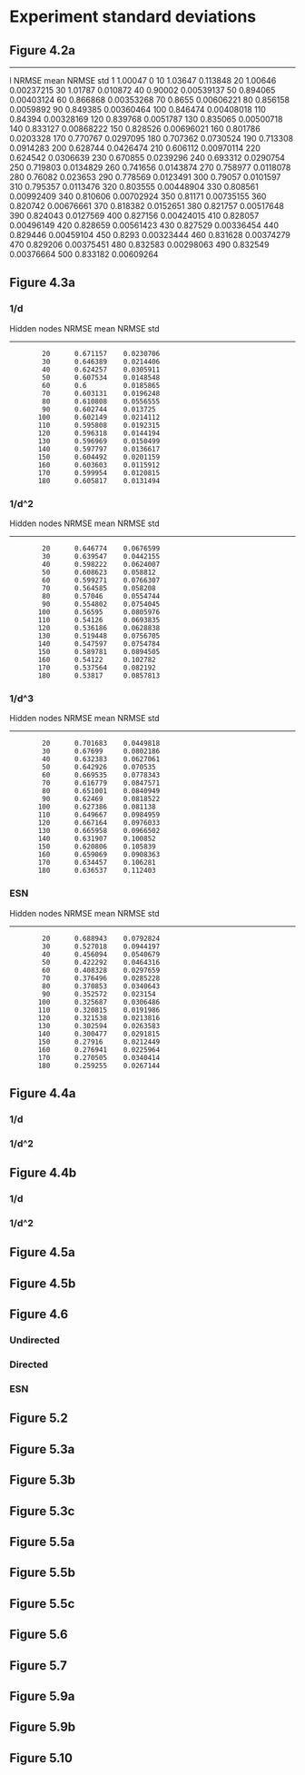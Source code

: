 # Experiment standard deviations

## Figure 4.2a

---  ------------  -----------
  l    NRMSE mean    NRMSE std
  1      1.00047    0
 10      1.03647    0.113848
 20      1.00646    0.00237215
 30      1.01787    0.010872
 40      0.90002    0.00539137
 50      0.894065   0.00403124
 60      0.866868   0.00353268
 70      0.8655     0.00606221
 80      0.856158   0.0059892
 90      0.849385   0.00360464
100      0.846474   0.00408018
110      0.84394    0.00328169
120      0.839768   0.0051787
130      0.835065   0.00500718
140      0.833127   0.00868222
150      0.828526   0.00696021
160      0.801786   0.0203328
170      0.770767   0.0297095
180      0.707362   0.0730524
190      0.713308   0.0914283
200      0.628744   0.0426474
210      0.606112   0.00970114
220      0.624542   0.0306639
230      0.670855   0.0239296
240      0.693312   0.0290754
250      0.719803   0.0134829
260      0.741656   0.0143874
270      0.758977   0.0118078
280      0.76082    0.023653
290      0.778569   0.0123491
300      0.79057    0.0101597
310      0.795357   0.0113476
320      0.803555   0.00448904
330      0.808561   0.00992409
340      0.810606   0.00702924
350      0.81171    0.00735155
360      0.820742   0.00676661
370      0.818382   0.0152651
380      0.821757   0.00517648
390      0.824043   0.0127569
400      0.827156   0.00424015
410      0.828057   0.00496149
420      0.828659   0.00561423
430      0.827529   0.00336454
440      0.829446   0.00459104
450      0.8293     0.00323444
460      0.831628   0.00374279
470      0.829206   0.00375451
480      0.832583   0.00298063
490      0.832549   0.00376664
500      0.833182   0.00609264

## Figure 4.3a

### 1/d

  Hidden nodes    NRMSE mean    NRMSE std
--------------  ------------  -----------
            20      0.671157    0.0230706
            30      0.646389    0.0214406
            40      0.624257    0.0305911
            50      0.607534    0.0148548
            60      0.6         0.0185865
            70      0.603131    0.0196248
            80      0.610808    0.0556555
            90      0.602744    0.013725
           100      0.602149    0.0214112
           110      0.595808    0.0192315
           120      0.596318    0.0144194
           130      0.596969    0.0150499
           140      0.597797    0.0136617
           150      0.604492    0.0201159
           160      0.603603    0.0115912
           170      0.599954    0.0120815
           180      0.605817    0.0131494

### 1/d^2

  Hidden nodes    NRMSE mean    NRMSE std
--------------  ------------  -----------
            20      0.646774    0.0676599
            30      0.639547    0.0442155
            40      0.598222    0.0624007
            50      0.608623    0.058812
            60      0.599271    0.0766307
            70      0.564585    0.058208
            80      0.57046     0.0554744
            90      0.554802    0.0754045
           100      0.56595     0.0805976
           110      0.54126     0.0693835
           120      0.536186    0.0628838
           130      0.519448    0.0756705
           140      0.547597    0.0754784
           150      0.589781    0.0894505
           160      0.54122     0.102782
           170      0.537564    0.082192
           180      0.53817     0.0857813

### 1/d^3

Hidden nodes    NRMSE mean    NRMSE std
--------------  ------------  -----------
            20      0.701683    0.0449818
            30      0.67699     0.0802186
            40      0.632383    0.0627061
            50      0.642926    0.070535
            60      0.669535    0.0778343
            70      0.616779    0.0847571
            80      0.651001    0.0840949
            90      0.62469     0.0818522
           100      0.627386    0.081138
           110      0.649667    0.0984959
           120      0.667164    0.0976033
           130      0.665958    0.0966502
           140      0.631907    0.100852
           150      0.620806    0.105839
           160      0.659069    0.0908363
           170      0.634457    0.106281
           180      0.636537    0.112403

### ESN

Hidden nodes    NRMSE mean    NRMSE std
--------------  ------------  -----------
            20      0.688943    0.0792824
            30      0.527018    0.0944197
            40      0.456094    0.0540679
            50      0.422292    0.0464316
            60      0.408328    0.0297659
            70      0.376496    0.0285228
            80      0.370853    0.0340643
            90      0.352572    0.023154
           100      0.325687    0.0306486
           110      0.320815    0.0191986
           120      0.321538    0.0213816
           130      0.302594    0.0263583
           140      0.300477    0.0291815
           150      0.27916     0.0212449
           160      0.276941    0.0225964
           170      0.270505    0.0340414
           180      0.259255    0.0267144

## Figure 4.4a

### 1/d

### 1/d^2

## Figure 4.4b

### 1/d

### 1/d^2

## Figure 4.5a

## Figure 4.5b

## Figure 4.6

### Undirected

### Directed

### ESN

## Figure 5.2

## Figure 5.3a

## Figure 5.3b

## Figure 5.3c

## Figure 5.5a

## Figure 5.5b

## Figure 5.5c

## Figure 5.6

## Figure 5.7

## Figure 5.9a

## Figure 5.9b

## Figure 5.10


